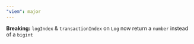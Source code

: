 ```yaml
---
"viem": major
---
```


**Breaking:** `logIndex` & `transactionIndex` on `Log` now return a `number` instead of a `bigint`
